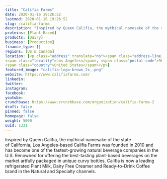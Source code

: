 ```yaml
---
title: "Califia Farms"
date: 2020-01-16 19:26:52
lastmod: 2020-01-16 19:26:52
slug: /califia-farms
description: "Inspired by Queen Califia, the mythical namesake of the state of California, Los Angeles-based Califia Farms was founded in 2010 and has become one of the fastest-growing natural beverage companies in the U.S. Renowned for offering the best-tasting plant-based beverages on the market artfully packaged in unique curvy bottles, Califia is now a leading refrigerated Plant Milk, Dairy Free Creamer and Ready-to-Drink Coffee brand in the Natural and Specialty channels."
proteins: [Plant-Based]
products: [Dairy]
business: [Production]
finance_type: []
regions: [US & Canada]
location: [<p class="address" translate="no"><span class="address-line1">Palmetto Street</span><br>
<span class="locality">Los Angeles</span>, <span class="postal-code">90013</span><br>
<span class="country">United States</span></p>]
featured_image: "califia-logo-brown_2x_.png"
website: https://www.califiafarms.com/
linkedin: 
twitter: 
instagram: 
facebook: 
youtube: 
crunchbase: https://www.crunchbase.com/organization/califia-farms-2
draft: false
pinned: false
homepage: false
weight: 5000
uuid: 1331
---
```

Inspired by Queen Califia, the mythical namesake of the state of California, Los Angeles-based Califia Farms was founded in 2010 and has become one of the fastest-growing natural beverage companies in the U.S. Renowned for offering the best-tasting plant-based beverages on the market artfully packaged in unique curvy bottles, Califia is now a leading refrigerated Plant Milk, Dairy Free Creamer and Ready-to-Drink Coffee brand in the Natural and Specialty channels.
